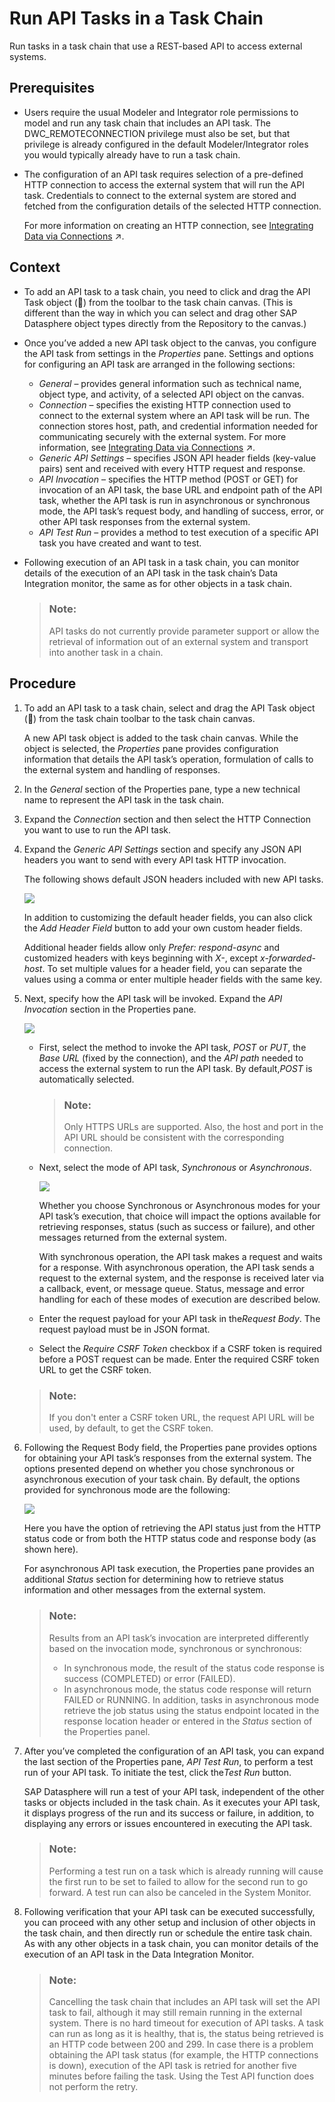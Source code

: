 <!-- loio9a8489ed7443436197fbd8b8ffba61ab -->

<link rel="stylesheet" type="text/css" href="../css/sap-icons.css"/>

# Run API Tasks in a Task Chain

Run tasks in a task chain that use a REST-based API to access external systems.



<a name="loio9a8489ed7443436197fbd8b8ffba61ab__prereq_c1j_kks_tfc"/>

## Prerequisites

-   Users require the usual Modeler and Integrator role permissions to model and run any task chain that includes an API task. The DWC\_REMOTECONNECTION privilege must also be set, but that privilege is already configured in the default Modeler/Integrator roles you would typically already have to run a task chain.
-   The configuration of an API task requires selection of a pre-defined HTTP connection to access the external system that will run the API task. Credentials to connect to the external system are stored and fetched from the configuration details of the selected HTTP connection.

    For more information on creating an HTTP connection, see [Integrating Data via Connections](https://help.sap.com/viewer/9f36ca35bc6145e4acdef6b4d852d560/DEV_CURRENT/en-US/eb85e157ab654152bd68a8714036e463.html "Users with a space administrator or integrator role can create connections to SAP and non-SAP source systems, including cloud and on-premise systems and partner tools, and to target systems for outbound replication flows. Users with modeler roles can import data via connections for preparation and modeling in SAP Datasphere.") :arrow_upper_right:.




## Context

-   To add an API task to a task chain, you need to click and drag the API Task object \(<span class="FPA-icons-V3"></span>\) from the toolbar to the task chain canvas. \(This is different than the way in which you can select and drag other SAP Datasphere object types directly from the Repository to the canvas.\)
-   Once you’ve added a new API task object to the canvas, you configure the API task from settings in the *Properties* pane. Settings and options for configuring an API task are arranged in the following sections:
    -   *General* – provides general information such as technical name, object type, and activity, of a selected API object on the canvas.
    -   *Connection* – specifies the existing HTTP connection used to connect to the external system where an API task will be run. The connection stores host, path, and credential information needed for communicating securely with the external system. For more information, see [Integrating Data via Connections](https://help.sap.com/viewer/9f36ca35bc6145e4acdef6b4d852d560/DEV_CURRENT/en-US/eb85e157ab654152bd68a8714036e463.html "Users with a space administrator or integrator role can create connections to SAP and non-SAP source systems, including cloud and on-premise systems and partner tools, and to target systems for outbound replication flows. Users with modeler roles can import data via connections for preparation and modeling in SAP Datasphere.") :arrow_upper_right:.
    -   *Generic API Settings* – specifies JSON API header fields \(key-value pairs\) sent and received with every HTTP request and response.
    -   *API Invocation* – specifies the HTTP method \(POST or GET\) for invocation of an API task, the base URL and endpoint path of the API task, whether the API task is run in asynchronous or synchronous mode, the API task’s request body, and handling of success, error, or other API task responses from the external system.
    -   *API Test Run* – provides a method to test execution of a specific API task you have created and want to test.

-   Following execution of an API task in a task chain, you can monitor details of the execution of an API task in the task chain’s Data Integration monitor, the same as for other objects in a task chain.

    > ### Note:  
    > API tasks do not currently provide parameter support or allow the retrieval of information out of an external system and transport into another task in a chain.




## Procedure

1.  To add an API task to a task chain, select and drag the API Task object \(<span class="FPA-icons-V3"></span>\) from the task chain toolbar to the task chain canvas.

    A new API task object is added to the task chain canvas. While the object is selected, the *Properties* pane provides configuration information that details the API task’s operation, formulation of calls to the external system and handling of responses.

2.  In the *General* section of the Properties pane, type a new technical name to represent the API task in the task chain.

3.  Expand the *Connection* section and then select the HTTP Connection you want to use to run the API task.

4.  Expand the *Generic API Settings* section and specify any JSON API headers you want to send with every API task HTTP invocation.

    The following shows default JSON headers included with new API tasks.

    ![](images/Generic_API_Settings_2b38b64.png)

    In addition to customizing the default header fields, you can also click the *Add Header Field* button to add your own custom header fields.

    Additional header fields allow only *Prefer: respond-async* and customized headers with keys beginning with *X-*, except *x-forwarded-host*. To set multiple values for a header field, you can separate the values using a comma or enter multiple header fields with the same key.

5.  Next, specify how the API task will be invoked. Expand the *API Invocation* section in the Properties pane.

    ![](images/API_Invocation_1d94339.png)

    -   First, select the method to invoke the API task, *POST* or *PUT*, the *Base URL* \(fixed by the connection\), and the *API path* needed to access the external system to run the API task. By default,*POST* is automatically selected.

        > ### Note:  
        > Only HTTPS URLs are supported. Also, the host and port in the API URL should be consistent with the corresponding connection.

    -   Next, select the mode of API task, *Synchronous* or *Asynchronous*.

        ![](images/Invoke_Mode_1f064cf.png)

        Whether you choose Synchronous or Asynchronous modes for your API task’s execution, that choice will impact the options available for retrieving responses, status \(such as success or failure\), and other messages returned from the external system.

        With synchronous operation, the API task makes a request and waits for a response. With asynchronous operation, the API task sends a request to the external system, and the response is received later via a callback, event, or message queue. Status, message and error handling for each of these modes of execution are described below.

    -   Enter the request payload for your API task in the*Request Body*. The request payload must be in JSON format.
    -   Select the *Require CSRF Token* checkbox if a CSRF token is required before a POST request can be made. Enter the required CSRF token URL to get the CSRF token.

    > ### Note:  
    > If you don't enter a CSRF token URL, the request API URL will be used, by default, to get the CSRF token.

6.  Following the Request Body field, the Properties pane provides options for obtaining your API task’s responses from the external system. The options presented depend on whether you chose synchronous or asynchronous execution of your task chain. By default, the options provided for synchronous mode are the following:

    ![](images/Invoke_Response_a411acb.png)

    Here you have the option of retrieving the API status just from the HTTP status code or from both the HTTP status code and response body \(as shown here\).

    For asynchronous API task execution, the Properties pane provides an additional *Status* section for determining how to retrieve status information and other messages from the external system.

    > ### Note:  
    > Results from an API task’s invocation are interpreted differently based on the invocation mode, synchronous or synchronous:
    > 
    > -   In synchronous mode, the result of the status code response is success \(COMPLETED\) or error \(FAILED\).
    > -   In asynchronous mode, the status code response will return FAILED or RUNNING. In addition, tasks in asynchronous mode retrieve the job status using the status endpoint located in the response location header or entered in the *Status* section of the Properties panel.

7.  After you’ve completed the configuration of an API task, you can expand the last section of the Properties pane, *API Test Run*, to perform a test run of your API task. To initiate the test, click the*Test Run* button.

    SAP Datasphere will run a test of your API task, independent of the other tasks or objects included in the task chain. As it executes your API task, it displays progress of the run and its success or failure, in addition, to displaying any errors or issues encountered in executing the API task.

    > ### Note:  
    > Performing a test run on a task which is already running will cause the first run to be set to failed to allow for the second run to go forward. A test run can also be canceled in the System Monitor.

8.  Following verification that your API task can be executed successfully, you can proceed with any other setup and inclusion of other objects in the task chain, and then directly run or schedule the entire task chain. As with any other objects in a task chain, you can monitor details of the execution of an API task in the Data Integration Monitor.

    > ### Note:  
    > Cancelling the task chain that includes an API task will set the API task to fail, although it may still remain running in the external system. There is no hard timeout for execution of API tasks. A task can run as long as it is healthy, that is, the status being retrieved is an HTTP code between 200 and 299. In case there is a problem obtaining the API task status \(for example, the HTTP connections is down\), execution of the API task is retried for another five minutes before failing the task. Using the Test API function does not perform the retry.



